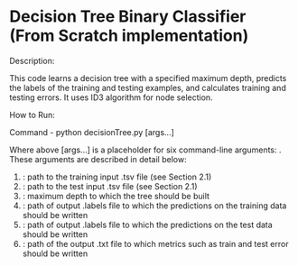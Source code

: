 # Decision Tree Binary Classifier (From Scratch implementation)

Description:

This code learns a decision tree with a specified maximum depth, predicts the labels of the training and testing examples, and calculates training and testing errors. It uses ID3 algorithm for node selection.

How to Run:

Command - python decisionTree.py [args...]

Where above [args...] is a placeholder for six command-line arguments: <train input> <test input> <max depth> <train out> <test out> <metrics out>. These arguments are described in detail below:
1. <train input>: path to the training input .tsv file (see Section 2.1)
2. <test input>: path to the test input .tsv file (see Section 2.1)
3. <max depth>: maximum depth to which the tree should be built
4. <train out>: path of output .labels file to which the predictions on the training data should be written
5. <test out>: path of output .labels file to which the predictions on the test data should be written
6. <metrics out>: path of the output .txt file to which metrics such as train and test error should be written
